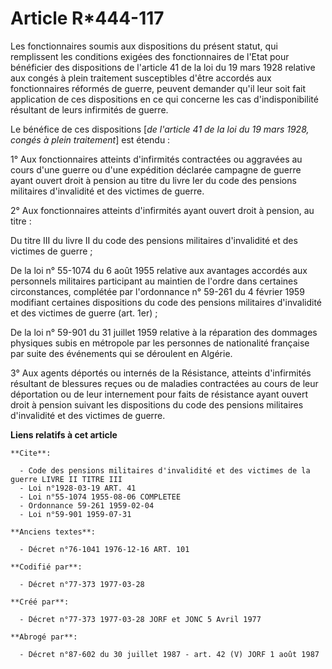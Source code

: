 # Article R*444-117

Les fonctionnaires soumis aux dispositions du présent statut, qui remplissent les conditions exigées des fonctionnaires de
l'Etat pour bénéficier des dispositions de l'article 41 de la loi du 19 mars 1928 relative aux congés à plein traitement
susceptibles d'être accordés aux fonctionnaires réformés de guerre, peuvent demander qu'il leur soit fait application de ces
dispositions en ce qui concerne les cas d'indisponibilité résultant de leurs infirmités de guerre.

Le bénéfice de ces dispositions [*de l'article 41 de la loi du 19 mars 1928, congés à plein traitement*] est étendu :

1° Aux fonctionnaires atteints d'infirmités contractées ou aggravées au cours d'une guerre ou d'une expédition déclarée
campagne de guerre ayant ouvert droit à pension au titre du livre Ier du code des pensions militaires d'invalidité et des
victimes de guerre.

2° Aux fonctionnaires atteints d'infirmités ayant ouvert droit à pension, au titre :

Du titre III du livre II du code des pensions militaires d'invalidité et des victimes de guerre ;

De la loi n° 55-1074 du 6 août 1955 relative aux avantages accordés aux personnels militaires participant au maintien de
l'ordre dans certaines circonstances, complétée par l'ordonnance n° 59-261 du 4 février 1959 modifiant certaines dispositions
du code des pensions militaires d'invalidité et des victimes de guerre (art. 1er) ;

De la loi n° 59-901 du 31 juillet 1959 relative à la réparation des dommages physiques subis en métropole par les personnes
de nationalité française par suite des événements qui se déroulent en Algérie.

3° Aux agents déportés ou internés de la Résistance, atteints d'infirmités résultant de blessures reçues ou de maladies
contractées au cours de leur déportation ou de leur internement pour faits de résistance ayant ouvert droit à pension suivant
les dispositions du code des pensions militaires d'invalidité et des victimes de guerre.

**Liens relatifs à cet article**

	**Cite**:

	  - Code des pensions militaires d'invalidité et des victimes de la guerre LIVRE II TITRE III
	  - Loi n°1928-03-19 ART. 41
	  - Loi n°55-1074 1955-08-06 COMPLETEE
	  - Ordonnance 59-261 1959-02-04
	  - Loi n°59-901 1959-07-31

	**Anciens textes**:

	  - Décret n°76-1041 1976-12-16 ART. 101

	**Codifié par**:

	  - Décret n°77-373 1977-03-28

	**Créé par**:

	  - Décret n°77-373 1977-03-28 JORF et JONC 5 Avril 1977

	**Abrogé par**:

	  - Décret n°87-602 du 30 juillet 1987 - art. 42 (V) JORF 1 août 1987
